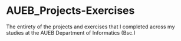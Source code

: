 # AUEB_Projects-Exercises
The entirety of the projects and exercises that I completed across my studies at the AUEB Department of Informatics (Bsc.)

